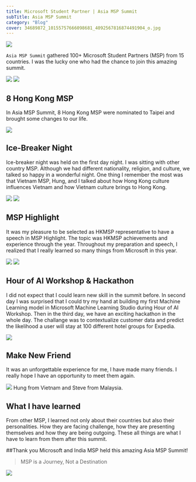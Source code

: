 ```yaml
---
title: Microsoft Student Partner | Asia MSP Summit
subTitle: Asia MSP Summit
category: "Blog"
cover: 34689872_10155757666098681_4092567816874491904_o.jpg
---
```


 ![](./34689872_10155757666098681_4092567816874491904_o.jpg)

`Asia MSP Summit` gathered 100+ Microsoft Student Partners (MSP) from 15 countries. I was the lucky one who had the chance to join this amazing summit.

![](./IMG_1264.jpg)
![](./IMG_1412.JPG)

## 8 Hong Kong MSP

In Asia MSP Summit, 8 Hong Kong MSP were nominated to Taipei and brought some changes to our life.

![](./EUNS1508.JPG)

## Ice-Breaker Night

Ice-breaker night was held on the first day night. I was sitting with other country MSP. Although we had different nationality, religion, and culture, we talked so happy in a wonderful night. One thing I remember the most was that Vietnam MSP, Hung, and I talked about how Hong Kong culture influences Vietnam and how Vietnam culture brings to Hong Kong. 

![](./36002776_197802024388109_1343785521914052608_o.jpg)
![](IMG_1354.JPG)

## MSP Highlight

It was my pleasure to be selected as HKMSP representative to have a speech in MSP Highlight. The topic was HKMSP achievements and experience through the year. Throughout my preparation and speech, I realized that I really learned so many things from Microsoft in this year.

![](./IMG_1385.JPG)
![](./37245001_10214465853098872_4104530778262601728_o.jpg)

## Hour of AI Workshop & Hackathon

I did not expect that I could learn new skill in the summit before. In second day I was surprised that I could try my hand at building my first Machine Learning model in Microsoft Machine Learning Studio during Hour of AI Workshop. Then in the third day, we have an exciting hackathon in the whole day. The challange was to contextualize customer data and predict the likelihood a user will stay at 100 different hotel groups for Expedia. 

![](./XLPV5307.JPG)

## Make New Friend

It was an unforgettable experience for me, I have made many friends. I really hope I have an opportunity to meet them again.


![](./IMG_1544.JPG)
Hung from Vietnam and Steve from Malaysia. 

## What I have learned 

From other MSP, I learned not only about their countries but also their personalities. How they are facing challenge, how they are presenting themselves and how they are being outgoing. These all things are what I have to learn from them after this summit.

##Thank you Microsoft and India MSP held this amazing Asia MSP Summit!

> MSP is a Journey, Not a Destination

![](./36294265_10156503502478887_2309489273239240704_n.jpg)